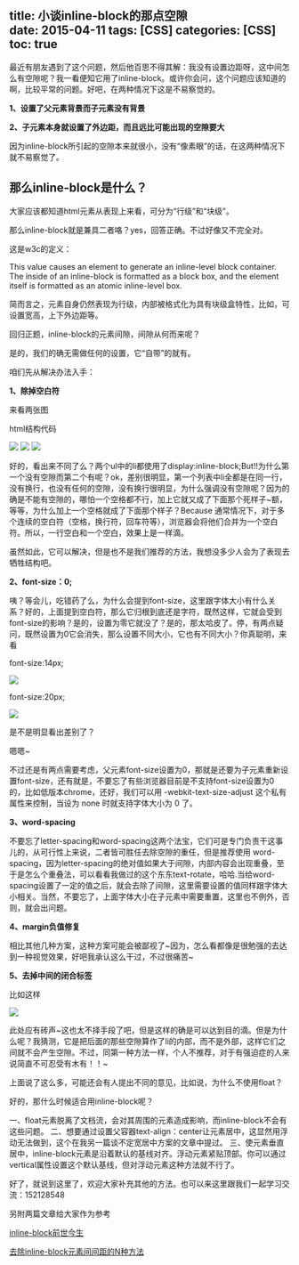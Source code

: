 title: 小谈inline-block的那点空隙         
date: 2015-04-11
tags: [CSS]
categories: [CSS]
toc: true
---

最近有朋友遇到了这个问题，然后他百思不得其解：我没有设置边距呀，这中间怎么有空隙呢？我一看便知它用了inline-block。或许你会问，这个问题应该知道的啊，比较平常的问题。好吧，在两种情况下这是不易察觉的。

**1、设置了父元素背景而子元素没有背景**

**2、子元素本身就设置了外边距，而且远比可能出现的空隙要大**

因为inline-block所引起的空隙本来就很小，没有“像素眼”的话，在这两种情况下就不易察觉了。

## 那么inline-block是什么？

大家应该都知道html元素从表现上来看，可分为“行级”和“块级”。

那么inline-block就是兼具二者咯？yes，回答正确。不过好像又不完全对。

这是w3c的定义：

This value causes an element to generate an inline-level block container. The inside of an inline-block is formatted as a block box, and the element itself is formatted as an atomic inline-level box.

简而言之，元素自身仍然表现为行级，内部被格式化为具有块级盒特性，比如，可设置宽高，上下外边距等。

回归正题，inline-block的元素间隙，间隙从何而来呢？

是的，我们的确无需做任何的设置，它“自带”的就有。

咱们先从解决办法入手：

**1、除掉空白符**

来看两张图

html结构代码

![](inline-block-gap/1.jpg)
![](inline-block-gap/2.jpg)
![](inline-block-gap/3.jpg)

好的，看出来不同了么？两个ul中的li都使用了display:inline-block;But!!为什么第一个没有空隙而第二个有呢？ok，差别很明显，第一个列表中li全都是在同一行，没有换行，也没有任何的空隙，没有换行很明显，为什么强调没有空隙呢？因为的确是不能有空隙的，哪怕一个空格都不行，加上它就又成了下面那个死样子~额，等等，为什么加上一个空格就成了下面那个样子？Because 通常情况下，对于多个连续的空白符（空格，换行符，回车符等），浏览器会将他们合并为一个空白符。所以，一行空白和一个空白，效果上是一样滴。

虽然如此，它可以解决，但是也不是我们推荐的方法，我想没多少人会为了表现去牺牲结构吧。

**2、font-size：0;**

咦？等会儿，吃错药了么，为什么会提到font-size，这里跟字体大小有什么关系？好的，上面提到空白符，那么它归根到底还是字符，既然这样，它就会受到font-size的影响？是的，设置为零它就没了？是的，那太哈皮了。停，有两点疑问，既然设置为0它会消失，那么设置不同大小，它也有不同大小？你真聪明，来看

font-size:14px;

![](inline-block-gap/4.jpg)

font-size:20px;

![](inline-block-gap/5.jpg)

是不是明显看出差别了？

嗯嗯~

不过还是有两点需要考虑，父元素font-size设置为0，那就是还要为子元素重新设置font-size，还有就是，不要忘了有些浏览器目前是不支持font-size设置为0的，比如低版本chrome，还好，我们可以用 -webkit-text-size-adjust 这个私有属性来控制，当设为 none 时就支持字体大小为 0 了。

**3、word-spacing**

不要忘了letter-spacing和word-spacing这两个法宝，它们可是专门负责干这事儿的，从可行性上来说，二者皆可胜任去除空隙的重任，但是推荐使用 word-spacing，因为letter-spacing的绝对值如果大于间隙，内部内容会出现重叠，至于是怎么个重叠法，可以看看我做过的这个东东text-rotate，哈哈.当给word-spacing设置了一定的值之后，就会去除了间隙，这里需要设置的值同样跟字体大小相关。当然，不要忘了，上面字体大小在子元素中需要重置，这里也不例外，否则，就会出问题。

**4、margin负值修复**

相比其他几种方案，这种方案可能会被鄙视了~因为，怎么看都像是很勉强的去达到一种视觉效果，好吧我承认这么干过，不过很痛苦~

**5、去掉中间的闭合标签**

比如这样

![](inline-block-gap/6.jpg)

此处应有砖声~这也太不择手段了吧，但是这样的确是可以达到目的滴。但是为什么呢？我猜测，它是把后面的那些空隙算作了li的内部，而不是外部，这样它们之间就不会产生空隙。不过，同第一种方法一样，个人不推荐，对于有强迫症的人来说简直不可忍受有木有！！~

上面说了这么多，可能还会有人提出不同的意见，比如说，为什么不使用float？

好的，那什么时候适合用inline-block呢？

一、float元素脱离了文档流，会对其周围的元素造成影响，而inline-block不会有这些问题。 二、想要通过设置父容器text-align：center让元素居中，这显然用浮动无法做到，这个在我另一篇谈不定宽居中方案的文章中提过。 三、使元素垂直居中，inline-block元素是沿着默认的基线对齐。浮动元素紧贴顶部。你可以通过vertical属性设置这个默认基线，但对浮动元素这种方法就不行了。

好了，就说到这里了，欢迎大家补充其他的方法。也可以来这里跟我们一起学习交流：152128548

另附两篇文章给大家作为参考

[inline-block前世今生](http://www.iyunlu.com/view/css-xhtml/64.html)

[去除inline-block元素间间距的N种方法](http://www.zhangxinxu.com/wordpress/2012/04/inline-block-space-remove-%E5%8E%BB%E9%99%A4%E9%97%B4%E8%B7%9D/)